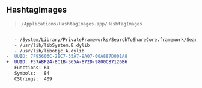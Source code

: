 ## HashtagImages

> `/Applications/HashtagImages.app/HashtagImages`

```diff

   - /System/Library/PrivateFrameworks/SearchToShareCore.framework/SearchToShareCore
   - /usr/lib/libSystem.B.dylib
   - /usr/lib/libobjc.A.dylib
-  UUID: 7F95606C-2EC7-35A7-9A07-00A887D001A8
+  UUID: F57ABF24-8C1B-365A-872D-9800C87126B6
   Functions: 61
   Symbols:   84
   CStrings:  409

```
